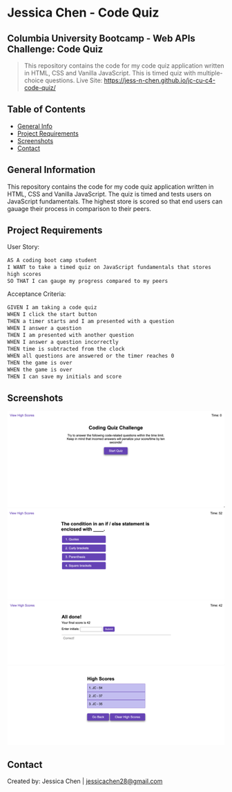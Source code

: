 # Jessica Chen - Code Quiz

## Columbia University Bootcamp - Web APIs Challenge: Code Quiz

> This repository contains the code for my code quiz application written in HTML, CSS and Vanilla JavaScript. This is timed quiz with multiple-choice questions.
> Live Site: https://jess-n-chen.github.io/jc-cu-c4-code-quiz/

## Table of Contents

- [General Info](#general-information)
- [Project Requirements](#project-requirements)
- [Screenshots](#screenshots)
- [Contact](#contact)

## General Information

This repository contains the code for my code quiz application written in HTML, CSS and Vanilla JavaScript. The quiz is timed and tests users on JavaScript fundamentals. The highest store is scored so that end users can gauage their process in comparison to their peers.

## Project Requirements

User Story:

```
AS A coding boot camp student
I WANT to take a timed quiz on JavaScript fundamentals that stores high scores
SO THAT I can gauge my progress compared to my peers
```

Acceptance Criteria:

```
GIVEN I am taking a code quiz
WHEN I click the start button
THEN a timer starts and I am presented with a question
WHEN I answer a question
THEN I am presented with another question
WHEN I answer a question incorrectly
THEN time is subtracted from the clock
WHEN all questions are answered or the timer reaches 0
THEN the game is over
WHEN the game is over
THEN I can save my initials and score
```

## Screenshots

![Coding Quiz](./assets/images/Code%20Quiz%20Homepage.png)
![Coding Quiz Question Page](./assets/images/Code%20Quiz%20Questions.png)
![Coding Quiz Final Score Submission](./assets/images/Code%20Quiz%20Final%20Score.png)
![Coding Quiz Leaderboard](./assets/images/Code%20Quiz%20Leaderboard.png)

## Contact

Created by: Jessica Chen | jessicachen28@gmail.com
